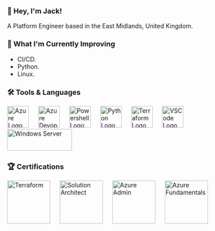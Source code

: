 ### 👋 Hey, I'm Jack!
A Platform Engineer based in the East Midlands, United Kingdom.

### 🧠 What I'm Currently Improving
- CI/CD.
- Python.
- Linux.

### 🛠️ Tools & Languages
<p>
  <img src="https://cdn.worldvectorlogo.com/logos/azure-1.svg" alt="Azure Logo" width="50" height="50"/> &emsp;
  <img src="https://cdn.iconscout.com/icon/free/png-256/azure-devops-3628645-3029870.png" alt="Azure Devops" width="50" height="50"/> &emsp;
  <img src="https://upload.wikimedia.org/wikipedia/commons/2/2f/PowerShell_5.0_icon.png" alt="Powershell Logo" width="50" height="50"/> &emsp;
  <img src="https://cdn.worldvectorlogo.com/logos/python-5.svg" alt="Python Logo" width="50" height="50"/> &emsp; 
  <img src="https://www.vectorlogo.zone/logos/terraformio/terraformio-icon.svg" alt="Terraform Logo" width="50" height="50"/> &emsp;
  <img src="https://cdn.worldvectorlogo.com/logos/visual-studio-code-1.svg" alt="VSCode Logo" width="50" height="50"/> &emsp;
  <img src="https://cdn.worldvectorlogo.com/logos/windows-server.svg" alt="Windows Server" width="150" height="50"/> &emsp;
</p>


### 🏆 Certifications
<img src="https://images.credly.com/size/340x340/images/99289602-861e-4929-8277-773e63a2fa6f/image.png" alt="Terraform" width="100" height="100"/> &emsp;
<img src="https://images.credly.com/size/680x680/images/987adb7e-49be-4e24-b67e-55986bd3fe66/azure-solutions-architect-expert-600x600.png"  alt="Solution Architect" width="100" height="100"/> &emsp;
<img src="https://images.credly.com/size/340x340/images/336eebfc-0ac3-4553-9a67-b402f491f185/azure-administrator-associate-600x600.png" alt="Azure Admin" width="100" height="100"/> &emsp;
<img src="https://images.credly.com/size/340x340/images/be8fcaeb-c769-4858-b567-ffaaa73ce8cf/image.png" alt="Azure Fundamentals" width="100" height="100"/> &emsp;

<!-- ### 👨🏼‍💻 Currently Working On
🍕 [CloudPizza](https://github.com/juddlestone/cloudpizza) - Building the infrastructure for fictional pizza startup.
